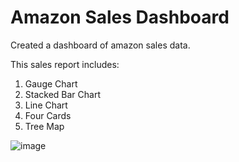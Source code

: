 # Amazon Sales Dashboard
Created a dashboard of amazon sales data.

This sales report includes:

1. Gauge Chart
2. Stacked Bar Chart
3. Line Chart
4. Four Cards
5. Tree Map
   
![image](https://github.com/poorvisinghal/amazon_sales_dashboard/assets/83820919/6bbf69d1-d061-4322-815d-dbf2123437ad)

